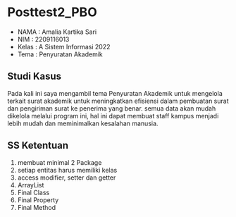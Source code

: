 # Posttest2_PBO
* NAMA  : Amalia Kartika Sari
* NIM   : 2209116013
* Kelas : A Sistem Informasi 2022
* Tema  : Penyuratan Akademik

## Studi Kasus
Pada kali ini saya mengambil tema Penyuratan Akademik untuk mengelola terkait surat akademik untuk meningkatkan efisiensi dalam pembuatan surat dan pengiriman surat ke penerima yang benar. semua data akan mudah dikelola melalui program ini, hal ini dapat membuat staff kampus menjadi lebih mudah dan meminimalkan kesalahan manusia.

## SS Ketentuan
1. membuat minimal 2 Package
2. setiap entitas harus memiliki kelas
3. access modifier, setter dan getter
4. ArrayList
5. Final Class
6. Final Property
7. Final Method
